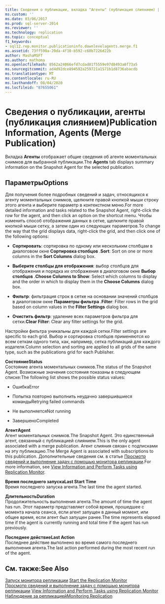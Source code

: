 ```yaml
---
title: Сведения о публикации, вкладка "Агенты" (публикация слиянием) | Документация Майкрософт
ms.custom: ''
ms.date: 03/06/2017
ms.prod: sql-server-2014
ms.reviewer: ''
ms.technology: replication
ms.topic: conceptual
f1_keywords:
- sql12.rep.monitor.publicationinfo.downlevelagents.merge.f1
ms.assetid: 73ff590a-20da-4f10-b592-c60b7226d22b
author: MashaMSFT
ms.author: mathoma
ms.openlocfilehash: 8562a24066efd7cdad01f5559e97d8493a0f73a5
ms.sourcegitcommit: ad4d92dce894592a259721a1571b1d8736abacdb
ms.translationtype: MT
ms.contentlocale: ru-RU
ms.lasthandoff: 08/04/2020
ms.locfileid: "87655061"
---
```

# <a name="publication-information-agents-merge-publication"></a><span data-ttu-id="2c21d-102">Сведения о публикации, агенты (публикация слиянием)</span><span class="sxs-lookup"><span data-stu-id="2c21d-102">Publication Information, Agents (Merge Publication)</span></span>
  <span data-ttu-id="2c21d-103">Вкладка **Агенты** отображает общие сведения об агенте моментальных снимков для выбранной публикации.</span><span class="sxs-lookup"><span data-stu-id="2c21d-103">The **Agents** tab displays summary information on the Snapshot Agent for the selected publication.</span></span>  
  
## <a name="options"></a><span data-ttu-id="2c21d-104">Параметры</span><span class="sxs-lookup"><span data-stu-id="2c21d-104">Options</span></span>  
 <span data-ttu-id="2c21d-105">Для получения более подробных сведений и задач, относящихся к агенту моментальных снимков, щелкните правой кнопкой мыши строку этого агента и выберите параметр в контекстном меню.</span><span class="sxs-lookup"><span data-stu-id="2c21d-105">For more detailed information and tasks related to the Snapshot Agent, right-click the row for the agent, and then click an option on the shortcut menu.</span></span> <span data-ttu-id="2c21d-106">Чтобы изменить способ отображения данных в сетке, щелкните правой кнопкой мыши сетку, а затем один из следующих параметров.</span><span class="sxs-lookup"><span data-stu-id="2c21d-106">To change the way that the grid displays data, right-click the grid, and then click one of the following options:</span></span>  
  
-   <span data-ttu-id="2c21d-107">**Сортировать**: сортировка по одному или нескольким столбцам в диалоговом окне **Сортировка столбцов** .</span><span class="sxs-lookup"><span data-stu-id="2c21d-107">**Sort**: Sort on one or more columns in the **Sort Columns** dialog box.</span></span>  
  
-   <span data-ttu-id="2c21d-108">**Выберите столбцы для отображения**: выбор столбцов для отображения и порядка их отображения в диалоговом окне **Выбор столбцов** .</span><span class="sxs-lookup"><span data-stu-id="2c21d-108">**Choose Columns to Show**: Select which columns to display and the order in which to display them in the **Choose Columns** dialog box.</span></span>  
  
-   <span data-ttu-id="2c21d-109">**Фильтр**: фильтрация строк в сетке на основании значений столбцов в диалоговом окне **Параметры фильтра** .</span><span class="sxs-lookup"><span data-stu-id="2c21d-109">**Filter**: Filter rows in the grid based on column values in the **Filter Settings** dialog box.</span></span>  
  
-   <span data-ttu-id="2c21d-110">**Очистить фильтр**: удаление всех параметров фильтра для сетки.</span><span class="sxs-lookup"><span data-stu-id="2c21d-110">**Clear Filter**: Clear any filter settings for the grid.</span></span>  
  
 <span data-ttu-id="2c21d-111">Настройки фильтра уникальны для каждой сетки.</span><span class="sxs-lookup"><span data-stu-id="2c21d-111">Filter settings are specific to each grid.</span></span> <span data-ttu-id="2c21d-112">Выбор и сортировка столбцов применяются ко всем сеткам одного типа, как, например, сетка публикаций для каждого издателя.</span><span class="sxs-lookup"><span data-stu-id="2c21d-112">Column selection and sorting are applied to all grids of the same type, such as the publications grid for each Publisher.</span></span>  
  
 <span data-ttu-id="2c21d-113">**Состояние**</span><span class="sxs-lookup"><span data-stu-id="2c21d-113">**Status**</span></span>  
 <span data-ttu-id="2c21d-114">Состояние агента моментальных снимков.</span><span class="sxs-lookup"><span data-stu-id="2c21d-114">The status of the Snapshot Agent.</span></span> <span data-ttu-id="2c21d-115">Возможные значения состояния показаны в следующем списке:</span><span class="sxs-lookup"><span data-stu-id="2c21d-115">The following list shows the possible status values:</span></span>  
  
-   <span data-ttu-id="2c21d-116">Ошибка</span><span class="sxs-lookup"><span data-stu-id="2c21d-116">Error</span></span>  
  
-   <span data-ttu-id="2c21d-117">Попытка повторно выполнить неудачно завершившиеся команды</span><span class="sxs-lookup"><span data-stu-id="2c21d-117">Retrying failed commands</span></span>  
  
-   <span data-ttu-id="2c21d-118">Не выполняется</span><span class="sxs-lookup"><span data-stu-id="2c21d-118">Not running</span></span>  
  
-   <span data-ttu-id="2c21d-119">Завершено</span><span class="sxs-lookup"><span data-stu-id="2c21d-119">Completed</span></span>  
  
 <span data-ttu-id="2c21d-120">**Агент**</span><span class="sxs-lookup"><span data-stu-id="2c21d-120">**Agent**</span></span>  
 <span data-ttu-id="2c21d-121">Агент моментальных снимков.</span><span class="sxs-lookup"><span data-stu-id="2c21d-121">The Snapshot Agent.</span></span> <span data-ttu-id="2c21d-122">Это единственный агент, связанный с публикацией слиянием.</span><span class="sxs-lookup"><span data-stu-id="2c21d-122">This is the only agent associated with a merge publication.</span></span> <span data-ttu-id="2c21d-123">Агент слияния связан с подписками на эту публикацию.</span><span class="sxs-lookup"><span data-stu-id="2c21d-123">The Merge Agent is associated with subscriptions to this publication.</span></span> <span data-ttu-id="2c21d-124">Дополнительные сведения см. в статье [Просмотр сведений и выполнение задач с помощью монитора репликации](monitor/view-information-and-perform-tasks-replication-monitor.md).</span><span class="sxs-lookup"><span data-stu-id="2c21d-124">For more information, see [View Information and Perform Tasks using Replication Monitor](monitor/view-information-and-perform-tasks-replication-monitor.md).</span></span>  
  
 <span data-ttu-id="2c21d-125">**Время последнего запуска**</span><span class="sxs-lookup"><span data-stu-id="2c21d-125">**Last Start Time**</span></span>  
 <span data-ttu-id="2c21d-126">Время последнего запуска агента.</span><span class="sxs-lookup"><span data-stu-id="2c21d-126">The last time the agent started.</span></span>  
  
 <span data-ttu-id="2c21d-127">**Длительность**</span><span class="sxs-lookup"><span data-stu-id="2c21d-127">**Duration**</span></span>  
 <span data-ttu-id="2c21d-128">Продолжительность выполнения агента.</span><span class="sxs-lookup"><span data-stu-id="2c21d-128">The amount of time the agent has run.</span></span> <span data-ttu-id="2c21d-129">Этот параметр представляет собой время, прошедшее с момента начала сеанса, если агент запущен в данный момент, или общее время, если агент был запущен ранее.</span><span class="sxs-lookup"><span data-stu-id="2c21d-129">The time represents elapsed time if the agent is currently running and total time if the agent has run previously.</span></span>  
  
 <span data-ttu-id="2c21d-130">**Последнее действие**</span><span class="sxs-lookup"><span data-stu-id="2c21d-130">**Last Action**</span></span>  
 <span data-ttu-id="2c21d-131">Последнее действие выполнено во время самого последнего выполнения агента.</span><span class="sxs-lookup"><span data-stu-id="2c21d-131">The last action performed during the most recent run of the agent.</span></span>  
  
## <a name="see-also"></a><span data-ttu-id="2c21d-132">См. также:</span><span class="sxs-lookup"><span data-stu-id="2c21d-132">See Also</span></span>  
 <span data-ttu-id="2c21d-133">[Запуск монитора репликации](monitor/start-the-replication-monitor.md) </span><span class="sxs-lookup"><span data-stu-id="2c21d-133">[Start the Replication Monitor](monitor/start-the-replication-monitor.md) </span></span>  
 <span data-ttu-id="2c21d-134">[Просмотр сведений и выполнение задач с помощью монитора репликации](monitor/view-information-and-perform-tasks-replication-monitor.md) </span><span class="sxs-lookup"><span data-stu-id="2c21d-134">[View Information and Perform Tasks using Replication Monitor](monitor/view-information-and-perform-tasks-replication-monitor.md) </span></span>  
 [<span data-ttu-id="2c21d-135">Наблюдение за репликацией</span><span class="sxs-lookup"><span data-stu-id="2c21d-135">Monitoring Replication</span></span>](monitoring-replication.md)  
  
  
